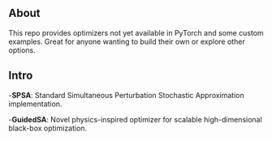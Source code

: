 ## About 
This repo provides optimizers  not yet available in PyTorch and some custom examples.
Great for anyone wanting to build their own or explore other options.


## Intro
-**SPSA**: Standard Simultaneous Perturbation Stochastic Approximation implementation.

-**GuidedSA**: Novel physics-inspired optimizer for scalable high-dimensional black-box optimization.
